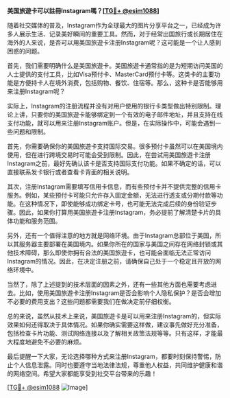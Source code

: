 **美国旅遊卡可以註冊Instagram嗎？[[TG💪+ @esim1088](https://t.me/s/esim1088)]**

随着社交媒体的普及，Instagram作为全球最大的图片分享平台之一，已经成为许多人展示生活、记录美好瞬间的重要工具。然而，对于经常出国旅行或长期居住在海外的人来说，是否可以用美国旅遊卡注册Instagram呢？这可能是一个让人感到困惑的问题。

首先，我们需要明确什么是美国旅遊卡。美国旅遊卡通常指的是为短期访问美国的人士提供的支付工具，比如Visa预付卡、MasterCard预付卡等。这类卡的主要功能是方便持卡人在境外消费，包括购物、餐饮、住宿等。那么，这种卡是否能够用来注册Instagram呢？

实际上，Instagram的注册流程并没有对用户使用的银行卡类型做出特别限制。理论上讲，只要你的美国旅遊卡能够绑定到一个有效的电子邮件地址，并且支持在线支付功能，就可以用来注册Instagram账户。但是，在实际操作中，可能会遇到一些问题和限制。

首先，你需要确保你的美国旅遊卡支持国际交易。很多预付卡虽然可以在美国境内使用，但在进行跨境交易时可能会受到限制。因此，在尝试用美国旅遊卡注册Instagram之前，最好先确认该卡是否支持国际支付功能。如果不确定的话，可以直接联系发卡银行或者查看卡背面的相关说明。

其次，注册Instagram需要填写信用卡信息，而有些预付卡并不提供完整的信用卡服务。例如，某些预付卡可能只允许存入固定金额，无法进行透支或分期付款等功能。在这种情况下，即使能够成功绑定卡号，也可能无法完成后续的身份验证步骤。因此，如果你打算用美国旅遊卡注册Instagram，务必提前了解清楚卡片的具体功能和服务范围。

另外，还有一个值得注意的地方就是网络环境。由于Instagram总部位于美国，所以其服务器主要部署在美国境内。如果你所在的国家与美国之间存在网络封锁或其他技术障碍，那么即使你拥有合法的美国旅遊卡，也可能会面临无法正常访问Instagram的情况。因此，在决定注册之前，请确保自己处于一个稳定且开放的网络环境中。

当然了，除了上述提到的技术层面的因素之外，还有一些其他方面也需要考虑进去。比如，使用美国旅遊卡注册Instagram是否会影响个人隐私保护？是否会增加不必要的费用支出？这些问题都需要我们在做决定前仔细权衡。

总的来说，虽然从技术上来说，美国旅遊卡是可以用来注册Instagram的，但实际效果如何还得取决于具体情况。如果你确实需要这样做，建议事先做好充分准备，包括检查卡片功能、测试网络连接以及了解相关政策法规等等。只有这样，才能最大程度地避免不必要的麻烦。

最后提醒一下大家，无论选择哪种方式来注册Instagram，都要时刻保持警惕，防止个人信息泄露。同时也要遵守当地法律法规，尊重他人权益，共同维护健康和谐的网络空间。希望大家都能享受到社交平台带来的乐趣！

[[TG💪+ @esim1088](https://t.me/s/esim1088) ![Image](https://i.postimg.cc/4NQfJmqS/Snipaste-2025-05-13-00-14-12.png)]